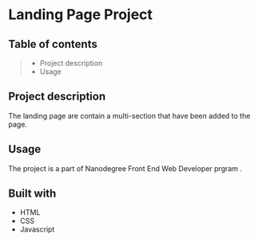 # Landing Page Project

## Table of contents

> - Project description
> - Usage

## Project description

The landing page are contain a multi-section that have been added to the page.

## Usage

The project is a part of Nanodegree Front End Web Developer prgram .

## Built with
- HTML
- CSS
- Javascript

